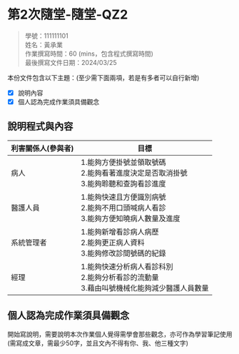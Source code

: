 # 第2次隨堂-隨堂-QZ2
>
>學號：111111101
><br />
>姓名：黃承業
><br />
>作業撰寫時間：60 (mins，包含程式撰寫時間)
><br />
>最後撰寫文件日期：2024/03/25
>

本份文件包含以下主題：(至少需下面兩項，若是有多者可以自行新增)
- [x] 說明內容
- [x] 個人認為完成作業須具備觀念

## 說明程式與內容

|  利害關係人(參與者)   | 目標  |
|  ----  | ----  |
| 病人  | 1.能夠方便掛號並領取號碼 <br> 2.能夠看著進度決定是否取消掛號 <br>3.能夠聆聽和查詢看診進度 |
| 醫護人員  |  1.能夠快速且方便識別病號 <br> 2.能夠不用口頭喊病人看診 <br>3.能夠方便知曉病人數量及進度 |
| 系統管理者  | 1.能夠新增看診病人病歷 <br> 2.能夠更正病人資料 <br>3.能夠修改診間號碼的紀錄 |
| 經理  | 1.能夠快速分析病人看診科別 <br> 2.能夠分析看診的流動量 <br>3.藉由叫號機械化能夠減少醫護人員數量 |






## 個人認為完成作業須具備觀念

開始寫說明，需要說明本次作業個人覺得需學會那些觀念，亦可作為學習筆記使用 (需寫成文章，需最少50字，並且文內不得有你、我、他三種文字)
